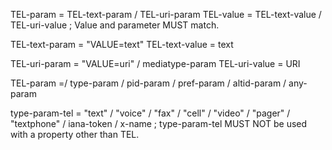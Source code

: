 TEL-param = TEL-text-param / TEL-uri-param
TEL-value = TEL-text-value / TEL-uri-value
  ; Value and parameter MUST match.

TEL-text-param = "VALUE=text"
TEL-text-value = text

TEL-uri-param = "VALUE=uri" / mediatype-param
TEL-uri-value = URI

TEL-param =/ type-param / pid-param / pref-param / altid-param
           / any-param

type-param-tel = "text" / "voice" / "fax" / "cell" / "video"
               / "pager" / "textphone" / iana-token / x-name
  ; type-param-tel MUST NOT be used with a property other than TEL.
